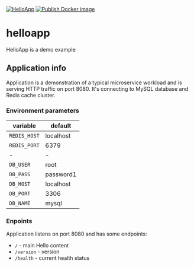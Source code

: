 [![HelloApp](https://github.com/mbevc1/helloapp/actions/workflows/tests.yml/badge.svg)](https://github.com/mbevc1/helloapp/actions/workflows/tests.yml)
[![Publish Docker image](https://github.com/mbevc1/helloapp/actions/workflows/publish.yml/badge.svg?event=release)](https://github.com/mbevc1/helloapp/actions/workflows/publish.yml)

# helloapp
HelloApp is a demo example

## Application info
Application is a demonstration of a typical microservice workload and is serving
HTTP traffic on port 8080. It's connecting to MySQL database and Redis cache
cluster.

### Environment parameters

| variable | default |
|-|-|
| `REDIS_HOST` | localhost |
| `REDIS_PORT` | 6379 |
|-|-|
|`DB_USER` | root |
|`DB_PASS` | password1 |
|`DB_HOST` | localhost |
|`DB_PORT` | 3306 |
|`DB_NAME` | mysql |

### Enpoints

Application listens on port 8080 and has some endpoints:
* `/` - main Hello content
* `/version` - version
* `/health` - current health status
